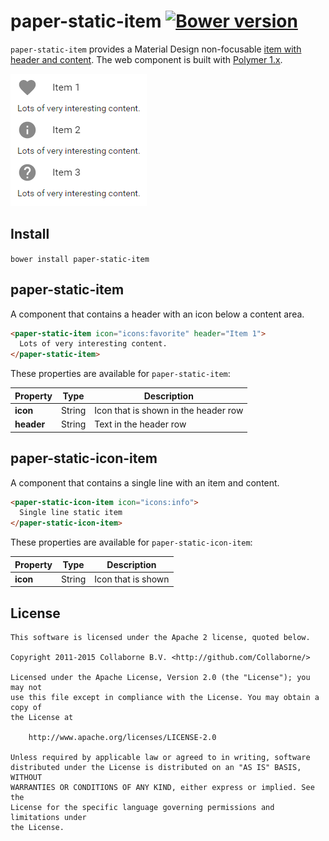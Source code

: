 paper-static-item [![Bower version](https://badge.fury.io/bo/paper-static-item.svg)](http://badge.fury.io/bo/paper-static-item)
=========

`paper-static-item` provides a Material Design non-focusable [item with header and content](https://www.google.com/design/spec/components/lists.html). The web component is built with [Polymer 1.x](https://www.polymer-project.org).

![Screenshot](/doc/screenshot.png "Screenshot")


## Install

`bower install paper-static-item`


## paper-static-item

A component that contains a header with an icon below a content area.

```html
<paper-static-item icon="icons:favorite" header="Item 1">
  Lots of very interesting content.
</paper-static-item>
```

These properties are available for `paper-static-item`:

Property   | Type    | Description
---------- | ------- | ----------------------------
**icon**   | String  | Icon that is shown in the header row
**header** | String  | Text in the header row


## paper-static-icon-item

A component that contains a single line with an item and content.

```html
<paper-static-icon-item icon="icons:info">
  Single line static item
</paper-static-icon-item>
```

These properties are available for `paper-static-icon-item`:

Property   | Type    | Description
---------- | ------- | ----------------------------
**icon**   | String  | Icon that is shown


## License

    This software is licensed under the Apache 2 license, quoted below.

    Copyright 2011-2015 Collaborne B.V. <http://github.com/Collaborne/>

    Licensed under the Apache License, Version 2.0 (the "License"); you may not
    use this file except in compliance with the License. You may obtain a copy of
    the License at

        http://www.apache.org/licenses/LICENSE-2.0

    Unless required by applicable law or agreed to in writing, software
    distributed under the License is distributed on an "AS IS" BASIS, WITHOUT
    WARRANTIES OR CONDITIONS OF ANY KIND, either express or implied. See the
    License for the specific language governing permissions and limitations under
    the License.
    